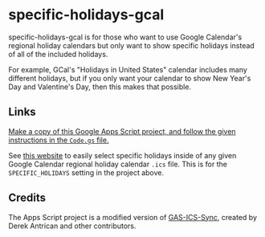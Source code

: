 # specific-holidays-gcal
specific-holidays-gcal is for those who want to use Google Calendar's regional holiday calendars but only want to show specific holidays instead of all of the included holidays.

For example, GCal's "Holidays in United States" calendar includes many different holidays, but if you only want your calendar to show New Year's Day and Valentine's Day, then this makes that possible.

## Links
[Make a copy of this Google Apps Script project, and follow the given instructions in the `Code.gs` file.](https://script.google.com/home/projects/1szEbLa_uDHXaJ_1DT3VGWrs6SdG4SKIm5IBOD01dirIjdTM6eop1AI2n/edit)

See [this website](https://projects.char.kim/specific-holidays-gcal) to easily select specific holidays inside of any given Google Calendar regional holiday calendar `.ics` file. This is for the `SPECIFIC_HOLIDAYS` setting in the project above.  

## Credits
The Apps Script project is a modified version of [GAS-ICS-Sync](https://github.com/derekantrican/GAS-ICS-Sync), created by Derek Antrican and other contributors.